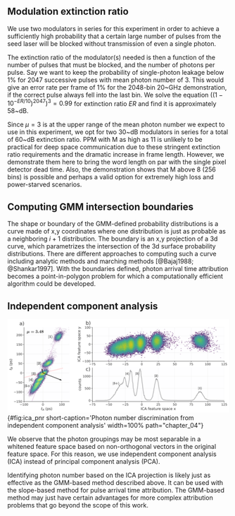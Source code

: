 ## Modulation extinction ratio

We use two modulators in series for this experiment in order to achieve a sufficiently high probability that a certain large number of pulses from the seed laser will be blocked without transmission of even a single photon.

The extinction ratio of the modulator(s) needed is then a function of the number of pulses that must be blocked, and the number of photons per pulse. Say we want to keep the probability of single-photon leakage below 1% for 2047 successive pulses with mean photon number of 3. This would give an error rate per frame of 1% for the 2048-bin 20~GHz demonstration, if the correct pulse always fell into the last bin. We solve the equation $((1 - 10^{-ER/10})^{2047})^3 = 0.99$ for extinction ratio $ER$ and find it is approximately $58$~dB.

Since $\mu=3$ is at the upper range of the mean photon number we expect to use in this experiment, we opt for two 30~dB modulators in series for a total of 60~dB extinction ratio. PPM with M as high as 11 is unlikely to be practical for deep space communication due to these stringent extinction ratio requirements and the dramatic increase in frame length. However, we demonstrate them here to bring the word length on par with the single pixel detector dead time. Also, the demonstration shows that M above 8 (256 bins) is possible and perhaps a valid option for extremely high loss and power-starved scenarios.

## Computing GMM intersection boundaries

The shape or boundary of the GMM-defined probability distributions is a curve made of x,y coordinates where one distribution is just as probable as a neighboring $i+1$ distribution. The boundary is an x,y projection of a 3d curve, which parametrizes the intersection of the 3d surface probability distributions. There are different approaches to computing such a curve including analytic methods and marching methods [@Bajaj1988; @Shankar1997]. With the boundaries defined, photon arrival time attribution becomes a point-in-polygon problem for which a computationally efficient algorithm could be developed.

## Independent component analysis

![**Photon number discrimination from independent component analysis** Source data with axes defined from ICA. Projecting along the purple line (perpendicular to the larger black vector) produces a distribution of high Gaussianity. Whereas projecting along the red line (smaller vector) produces a distribution with high non-Gaussianity. b) Whitened feature space and its projection (c) on the x-axis. ](./figs/ICA_component_analysis_light.svg){#fig:ica_pnr short-caption='Photon number discrimination from independent component analysis' width=100% path="chapter_04"}

We observe that the photon groupings may be most separable in a whitened feature space based on non-orthogonal vectors in the original feature space. For this reason, we use independent component analysis (ICA) instead of principal component analysis (PCA).

Identifying photon number based on the ICA projection is likely just as effective as the GMM-based method described above. It can be used with the slope-based method for pulse arrival time attribution. The GMM-based method may just have certain advantages for more complex attribution problems that go beyond the scope of this work.

<!-- ## Synchronization with a Software Phase Locked Loop (PLL)

**Todo**
*This will be the first place in the thesis that I introduce the use of my software based phase locked loop (PLL). The software PLL has been useful in several later projects. I will either fully explain the PLL here, or I will only introduce and motivate it here. And a full description will go in an appendix. *
1. For sending many PPM symbols, I needed a synchronization clock that was (A) always running, and (B) extremely low jitter.
2. Sending an output from the AWG to the Swabian timetagger in another room resulted in a less-than-ideal clock source. The signal was low amplitude, and triggering on it's rising edge did not make for a very low jitter clock signal.
3. I had some sense that that should be a way of 'averaging' past clock cycles in some way to cancel jitter. After some research and failed tests toward developing my own averaging method, I learned a software based Phase Locked Loop is just what I needed.
4. Initial version was adapted from a Matlab code on the Phase Locked Loop wikipedia page. That code was written for a sampled sign wave, but I adapted to take in just one data point per period. For our non-coherent and time-resolved types of measurements with SNSPDs, we typically only have clocks of this type. Where the clock is expressed by some type of optical or RF pulse that arrives on a regular period.
5. More recently Rahaf Youssef and I have worked on updating our software PLL tools so that its easier to understand and reason about, and easier to lock to a given signal.  -->

